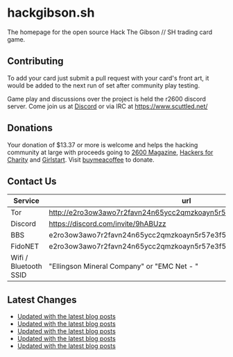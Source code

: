 # hackgibson.sh
The homepage for the open source Hack The Gibson // SH trading card game.


## Contributing

To add your card just submit a pull request with your card's front art, it would be added to the next run of set after community play testing.

Game play and discussions over the project is held the r2600 discord server. Come join us at [Discord](https://discord.com/invite/9hABUzz) or via IRC at https://www.scuttled.net/


## Donations

Your donation of $13.37 or more is welcome and helps the hacking community at large with proceeds going to [2600 Magazine](https://2600.com/), [Hackers for Charity](https://hackersforcharity.org) and [Girlstart](https://girlstart.org).  Visit [buymeacoffee](https://www.buymeacoffee.com/hackgibson.sh) to donate.


## Contact Us

Service | url
-|-
Tor | http://e2ro3ow3awo7r2favn24n65ycc2qmzkoayn5r57e3f56nvjwdcgg32ad.onion
Discord | https://discord.com/invite/9hABUzz
BBS | e2ro3ow3awo7r2favn24n65ycc2qmzkoayn5r57e3f56nvjwdcgg32ad.onion:23
FidoNET | e2ro3ow3awo7r2favn24n65ycc2qmzkoayn5r57e3f56nvjwdcgg32ad.onion:24554
Wifi / Bluetooth SSID | "Ellingson Mineral Company" or "EMC Net - <fidonet address>"

## Latest Changes
<!-- BLOG-POST-LIST:START -->
- [Updated with the latest blog posts](https://github.com/DFW2600/hackgibson.sh/commit/6335ef6e01cd5bfd0ce1195e394f28608a8fc3c5)
- [Updated with the latest blog posts](https://github.com/DFW2600/hackgibson.sh/commit/62459e21feeab4f903da2b2acacd6911f43e5430)
- [Updated with the latest blog posts](https://github.com/DFW2600/hackgibson.sh/commit/8caa589d4d815b736f5eb768bb0d05742dfed8f7)
- [Updated with the latest blog posts](https://github.com/DFW2600/hackgibson.sh/commit/b3698ee7f1838c48563143a02f21f66c3f3338f4)
- [Updated with the latest blog posts](https://github.com/DFW2600/hackgibson.sh/commit/03243d06edbfd77273e5d936c8a80fa9d91c7022)
<!-- BLOG-POST-LIST:END -->

